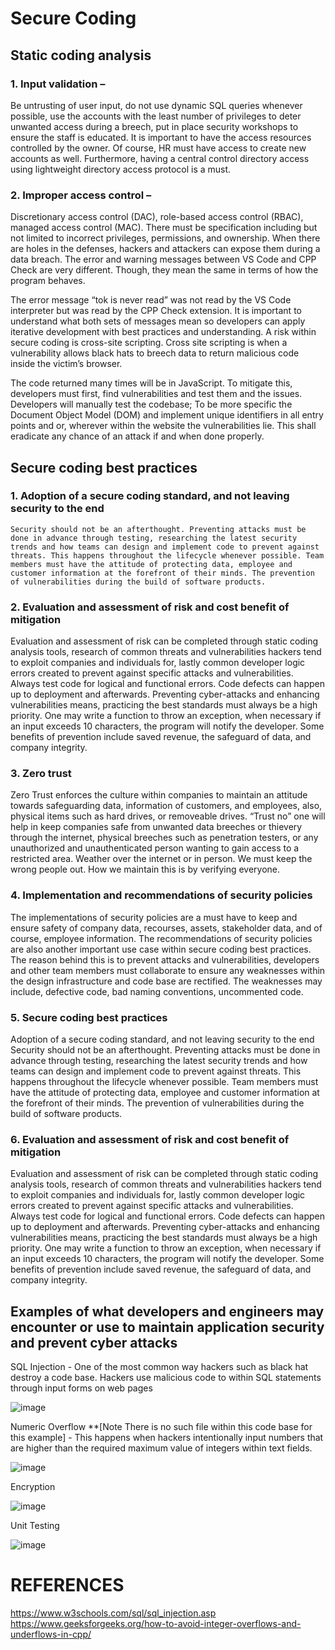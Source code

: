 # Secure Coding


## Static coding analysis
### 1.	Input validation –

Be untrusting of user input, do not use dynamic SQL queries whenever possible, use the accounts with the least number of privileges to deter unwanted access during a breech, put in place security workshops to ensure the staff is educated.
It is important to have the access resources controlled by the owner. Of course, HR must have access to create new accounts as well. Furthermore, having a central control directory access using lightweight directory access protocol is a must.

### 2.	Improper access control –
  
Discretionary access control (DAC), role-based access control (RBAC), managed access control (MAC). There must be specification including but not limited to incorrect privileges, permissions, and ownership. When there are holes in the defenses, hackers and attackers can expose them during a data breach. The error and warning messages between VS Code and CPP Check are very different. Though, they mean the same in terms of how the program behaves.
   
   The error message “tok is never read” was not read by the VS Code interpreter but was read by the CPP Check extension. It is important to understand what both sets of messages mean so developers can apply iterative development with best practices and understanding. A risk within secure coding is cross-site scripting. Cross site scripting is when a vulnerability allows black hats to breech data to return malicious code inside the victim’s browser. 
   
   The code returned many times will be in JavaScript. To mitigate this, developers must first, find vulnerabilities and test them and the issues. Developers will manually test the codebase; To be more specific the Document Object Model (DOM) and implement unique identifiers in all entry points and or, wherever within the website the vulnerabilities lie. This shall eradicate any chance of an attack if and when done properly. 


## Secure coding best practices

 ### 1. Adoption of a secure coding standard, and not leaving security to the end
 
	Security should not be an afterthought. Preventing attacks must be done in advance through testing, researching the latest security trends and how teams can design and implement code to prevent against threats. This happens throughout the lifecycle whenever possible. Team members must have the attitude of protecting data, employee and customer information at the forefront of their minds. The prevention of vulnerabilities during the build of software products. 

### 2. Evaluation and assessment of risk and cost benefit of mitigation
Evaluation and assessment of risk can be completed through static coding analysis tools, research of common threats and vulnerabilities hackers tend to exploit companies and individuals for, lastly common developer logic errors created to prevent against specific attacks and vulnerabilities. Always test code for logical and functional errors. Code defects can happen up to deployment and afterwards. Preventing cyber-attacks and enhancing vulnerabilities means, practicing the best standards must always be a high priority. One may write a function to throw an exception, when necessary if an input exceeds 10 characters, the program will notify the developer. Some benefits of prevention include saved revenue, the safeguard of data, and company integrity. 

### 3. Zero trust
Zero Trust enforces the culture within companies to maintain an attitude towards safeguarding data, information of customers, and employees, also, physical items such as hard drives, or removeable drives. “Trust no” one will help in keep companies safe from unwanted data breeches or thievery through the internet, physical breeches such as penetration testers, or any unauthorized and unauthenticated person wanting to gain access to a restricted area. Weather over the internet or in person. We must keep the wrong people out. How we maintain this is by verifying everyone. 

### 4. Implementation and recommendations of security policies
The implementations of security policies are a must have to keep and ensure safety of company data, recourses, assets, stakeholder data, and of course, employee information. The recommendations of security policies are also another important use case within secure coding best practices. The reason behind this is to prevent attacks and vulnerabilities, developers and other team members must collaborate to ensure any weaknesses within the design infrastructure and code base are rectified. The weaknesses may include, defective code, bad naming conventions, uncommented code.

### 5. Secure coding best practices
Adoption of a secure coding standard, and not leaving security to the end
	Security should not be an afterthought. Preventing attacks must be done in advance through testing, researching the latest security trends and how teams can design and implement code to prevent against threats. This happens throughout the lifecycle whenever possible. Team members must have the attitude of protecting data, employee and customer information at the forefront of their minds. The prevention of vulnerabilities during the build of software products. 

### 6. Evaluation and assessment of risk and cost benefit of mitigation
Evaluation and assessment of risk can be completed through static coding analysis tools, research of common threats and vulnerabilities hackers tend to exploit companies and individuals for, lastly common developer logic errors created to prevent against specific attacks and vulnerabilities. Always test code for logical and functional errors. Code defects can happen up to deployment and afterwards. Preventing cyber-attacks and enhancing vulnerabilities means, practicing the best standards must always be a high priority. One may write a function to throw an exception, when necessary if an input exceeds 10 characters, the program will notify the developer. Some benefits of prevention include saved revenue, the safeguard of data, and company integrity. 

## Examples of what developers and engineers may encounter or use to maintain application security and prevent cyber attacks

SQL Injection - One of the most common way hackers such as black hat destroy a code base. Hackers use malicious code to within SQL statements through input forms on web pages 

![image](https://github.com/user-attachments/assets/56cc96af-ed2c-436e-90a8-9d24dcb3911d)


Numeric Overflow **[Note There is no such file within this code base for this example] - This happens when hackers intentionally input numbers that are higher than the required maximum value of integers within text fields. 

![image](https://github.com/user-attachments/assets/5fbf3e48-a105-4479-acb2-332b6710cba4)

Encryption

![image](https://github.com/user-attachments/assets/8da31de8-9dc7-4a97-8450-755d247e997c)

Unit Testing 

![image](https://github.com/user-attachments/assets/6e90fe7a-4216-4601-9051-bb207a854b8d)


# REFERENCES
https://www.w3schools.com/sql/sql_injection.asp
https://www.geeksforgeeks.org/how-to-avoid-integer-overflows-and-underflows-in-cpp/



